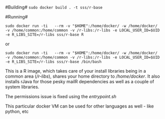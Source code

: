 
#Building#
`sudo docker build . -t sss/r-base`

#Running#

`sudo docker run -ti   --rm -v "$HOME":/home/docker/ -w /home/docker/  -v /home/common:/home/common -v /r-libs:/r-libs -e LOCAL_USER_ID=$UID  -e R_LIBS_SITE=/r-libs sss/r-base R`

or 

`sudo docker run -ti   --rm -v "$HOME":/home/docker/ -w /home/docker/  -v /home/common:/home/common -v /r-libs:/r-libs -e LOCAL_USER_ID=$UID  -e R_LIBS_SITE=/r-libs sss/r-base /bin/bash`

This is a R image, which takes care of your install libraries being in a common area (*/r-libs*), shares your home directory to */home/docker*. It also installs rJava for those pesky mailR dependencies as well as a couple of system libraries.

The permissions issue is fixed using the *entrypoint.sh*

This particular docker VM can be used for other languages as well - like python, etc
